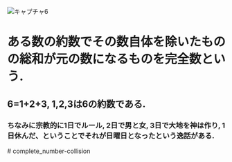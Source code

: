 ![キャプチャ6](https://user-images.githubusercontent.com/70077254/117753156-f99fe480-b252-11eb-9d94-6259fece6abf.PNG)
<h1>ある数の約数でその数自体を除いたものの総和が元の数になるものを完全数という.</h1>
<h2>6=1+2+3, 1,2,3は6の約数である.</h2>
<h3>ちなみに宗教的に1日でルール, 2日で男と女, 3日で大地を神は作り, 1日休んだ、ということでそれが日曜日となったという逸話がある.</h3>
# complete_number-collision
